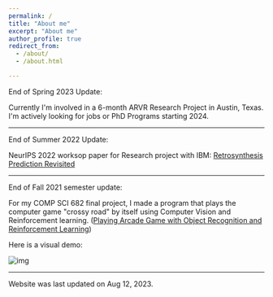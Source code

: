 ```yaml
---
permalink: /
title: "About me"
excerpt: "About me"
author_profile: true
redirect_from: 
  - /about/
  - /about.html

---
```


End of Spring 2023 Update: 

Currently I'm involved in a 6-month ARVR Research Project in Austin, Texas. I'm actively looking for jobs or PhD Programs starting 2024. 

---
End of Summer 2022 Update: 

NeurIPS 2022 worksop paper for Research project with IBM: [Retrosynthesis Prediction Revisited](https://research.ibm.com/publications/retrosynthesis-prediction-revisited)

--- 

End of Fall 2021 semester update: 

For my COMP SCI 682 final project, I made a program that plays the computer game "crossy road" by itself using Computer Vision and Reinforcement learning. ([Playing Arcade Game with Object Recognition and Reinforcement Learning](https://github.com/h-tu/course_reports/blob/main/grad_projects/682_Final_Paper.pdf))

Here is a visual demo:

![img](images/showcase.gif)

--- 

Website was last updated on Aug 12, 2023. 
